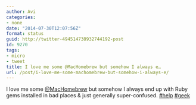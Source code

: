 ```yaml
---
author: Avi
categories:
- none
date: "2014-07-30T12:07:56Z"
format: status
guid: http://twitter-494514738932744192-post
id: 9270
tags:
- micro
- tweet
title: I love me some @MacHomebrew but somehow I always e…
url: /post/i-love-me-some-machomebrew-but-somehow-i-always-e/
---
```

I love me some [@MacHomebrew](http://twitter.com/MacHomebrew) but somehow I always end up with Ruby gems installed in bad places & just generally super-confused. [#help](http://twitter.com/search?q=%23help) [#geek](http://twitter.com/search?q=%23geek)